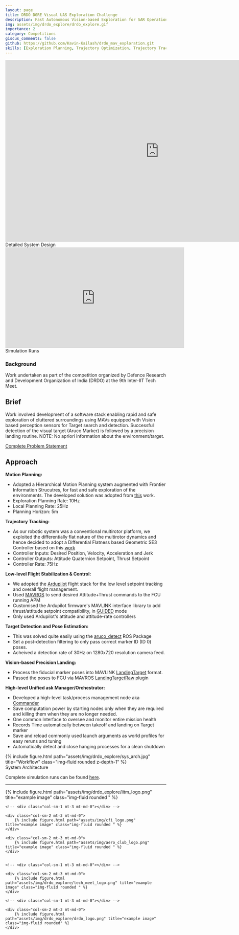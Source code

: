 ```yaml
---
layout: page
title: DRDO DGRE Visual UAS Exploration Challenge
description: Fast Autonomous Vision-based Exploration for SAR Operations using low-cost UAS platform
img: assets/img/drdo_explore/drdo_explore.gif
importance: 2
category: Competitions
giscus_comments: false
github: https://github.com/Kavin-Kailash/drdo_mav_exploration.git
skills: [Exploration Planning, Trajectory Optimization, Trajectory Tracking, Behavior Modelling, Pose Estimation, Visual Servoing, ArduPilot, Simulation, ROS, Gazebo]
---
```


<center>
<iframe src="https://docs.google.com/presentation/d/e/2PACX-1vQnMJqIGRcfkcU5o_2Xf-q-mP51ZzzzzkeHle76ilWJaZhbUH4wifEgrjDWtxwRpRp8qFt7Ve6u1827/embed?start=true&loop=true&delayms=3000" frameborder="0" width="960" height="569" allowfullscreen="true" mozallowfullscreen="true" webkitallowfullscreen="true"></iframe>
</center>


<div class="caption">
    Detailed System Design
</div>

<center>
<iframe width="560" height="315" src="https://www.youtube.com/embed/6BeKwudJcE8?si=ryTAiXqFo0n9U0PS" title="YouTube video player" frameborder="0" allow="accelerometer; autoplay; clipboard-write; encrypted-media; gyroscope; picture-in-picture; web-share" allowfullscreen></iframe>
</center>

<div class="caption">
    Simulation Runs
</div>

### Background
Work undertaken as part of the competition organized by Defence Research and Development Organization of India (DRDO) at the 9th Inter-IIT Tech Meet.


## Brief
Work involved development of a software stack enabling rapid and safe exploration of cluttered surroundings using MAVs equipped with Vision
based perception sensors for Target search and detection. Successful detection of the visual target (Aruco Marker) is followed by a precision landing routine. NOTE: No apriori information about the environment/target.

[Complete Problem Statement](https://drive.google.com/file/d/1U5QHwJdBRJ_RJP6IYqmUFxuMAOfshTvl/view?usp=drive_link)


## Approach

**Motion Planning:**
- Adopted a Hierarchical Motion Planning system augmented with Frontier Information Strucutres, for fast and safe exploration of the environments. The developed solution was adopted from [this](https://arxiv.org/abs/2010.11561) work.
- Exploration Planning Rate: 10Hz
- Local Planning Rate: 25Hz
- Planning Horizon: 5m

**Trajectory Tracking:**
- As our robotic system was a conventional multirotor platform, we exploited the differentially flat nature of the multirotor dynamics and hence decided to adopt a Differential Flatness based Geometric SE3 Controller based on this [work](https://ieeexplore.ieee.org/document/5717652)
- Controller Inputs: Desired Position, Velocity, Acceleration and Jerk
- Controller Outputs: Attitude Quaternion Setpoint, Thrust Setpoint
- Controller Rate: 75Hz

**Low-level Flight Stabilization & Control:**
- We adopted the [Ardupilot](https://github.com/ArduPilot/ardupilot) flight stack for the low level setpoint tracking and overall flight management. 
- Used [MAVROS](https://wiki.ros.org/mavros) to send desired Attitude+Thrust commands to the FCU running APM
- Customised the Ardupilot firmware's MAVLINK interface library to add thrust/attitude setpoint compatibility, in [GUIDED](https://ardupilot.org/copter/docs/ac2_guidedmode.html) mode 
- Only used Ardupilot's attitude and attitude-rate controllers

**Target Detection and Pose Estimation:** 
- This was solved quite easily using the [aruco_detect](https://wiki.ros.org/aruco_detect) ROS Package
- Set a post-detection filtering to only pass correct marker ID (ID 0) poses.
- Acheived a detection rate of 30Hz on 1280x720 resolution camera feed.

**Vision-based Precision Landing:** 
- Process the fiducial marker poses into MAVLINK [LandingTarget](https://mavlink.io/en/messages/common.html#LANDING_TARGET) format.
- Passed the poses to FCU via MAVROS [LandingTargetRaw](https://github.com/mavlink/mavros/blob/ros2/mavros_extras/src/plugins/landing_target.cpp) plugin

**High-level Unified ask Manager/Orchestrator:** 
- Developed a high-level task/process management node aka [Commander](https://github.com/Kavin-Kailash/drdo_mav_exploration/blob/master/interiit21-drdo-iitm/src/commander.py)
- Save computation power by starting nodes only when they are required and killing them when they are no longer needed.
- One common Interface to oversee and monitor entire mission health
- Records Time automatically between takeoff and landing on Target marker
- Save and reload commonly used launch arguments as world profiles for easy reruns and tuning
- Automatically detect and close hanging processes for a clean shutdown

<div class="row">
    <div class="col-sm-3 mt-3 mt-md-0"></div>
    <div class="col-sm-6 mt-3 mt-md-0">
        {% include figure.html path="assets/img/drdo_explore/sys_arch.jpg" title="Workflow" class="img-fluid rounded z-depth-1" %}
    </div>
</div>

<div class="caption">
    System Architecture
</div>


Complete simulation runs can be found [here](https://drive.google.com/drive/folders/1FsI2ountCtP4dR7kJMuuxtqeFgvB6fCx?usp=drive_link).

---

<div class="row">
    <div class="col-sm-2 mt-3 mt-md-0">
        {% include figure.html path="assets/img/drdo_explore/iitm_logo.png" title="example image" class="img-fluid rounded " %}
    </div>
    
    <!-- <div class="col-sm-1 mt-3 mt-md-0"></div> -->

    <div class="col-sm-2 mt-3 mt-md-0">
        {% include figure.html path="assets/img/cfi_logo.png" title="example image" class="img-fluid rounded " %}
    </div>

    <div class="col-sm-2 mt-3 mt-md-0">
        {% include figure.html path="assets/img/aero_club_logo.png" title="example image" class="img-fluid rounded " %}
    </div>


    <!-- <div class="col-sm-1 mt-3 mt-md-0"></div> -->
    
    <div class="col-sm-2 mt-3 mt-md-0">
        {% include figure.html path="assets/img/drdo_explore/tech_meet_logo.png" title="example image" class="img-fluid rounded " %}
    </div>
    
    <!-- <div class="col-sm-1 mt-3 mt-md-0"></div> -->

    <div class="col-sm-2 mt-3 mt-md-0">
        {% include figure.html path="assets/img/drdo_explore/drdo_logo.png" title="example image" class="img-fluid rounded" %}
    </div>
</div>

